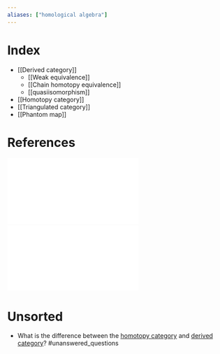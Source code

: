 ```yaml
---
aliases: ["homological algebra"]
---
```


# Index
- [[Derived category]]
  - [[Weak equivalence]]
  - [[Chain homotopy equivalence]]
  - [[quasiisomorphism]]
- [[Homotopy category]]
- [[Triangulated category]]
- [[Phantom map]]

# References

![Some notes](../attachments/Lecture01.pdf)
![Modules and Categories: Notes on Homological Algebra](attachments/Modules%20and%20Categories.pdf)
# Unsorted

- What is the difference between the [homotopy category](homotopy%20category.md) and [derived category](derived%20category)? #unanswered_questions 